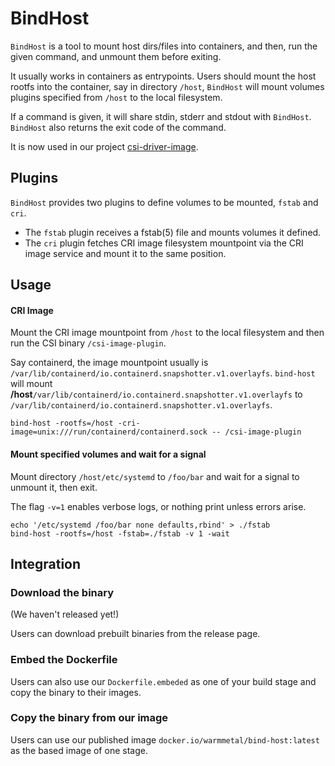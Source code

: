 # BindHost

`BindHost` is a tool to mount host dirs/files into containers, and then, run the given command,
and unmount them before exiting.

It usually works in containers as entrypoints. Users should mount the host rootfs into the container,
say in directory `/host`, `BindHost` will mount volumes plugins specified from `/host` to the local filesystem. 

If a command is given, it will share stdin, stderr and stdout with `BindHost`.
`BindHost` also returns the exit code of the command. 

It is now used in our project [csi-driver-image](https://github.com/warm-metal/csi-driver-image).

## Plugins
`BindHost` provides two plugins to define volumes to be mounted, `fstab` and `cri`.

* The `fstab` plugin receives a fstab(5) file and mounts volumes it defined.
* The `cri` plugin fetches CRI image filesystem mountpoint via the CRI image service and mount it to the same position.

## Usage

#### CRI Image
Mount the CRI image mountpoint from `/host` to the local filesystem and then run the CSI binary `/csi-image-plugin`.

Say containerd, the image mountpoint usually is `/var/lib/containerd/io.containerd.snapshotter.v1.overlayfs`.
`bind-host` will mount **/host**`/var/lib/containerd/io.containerd.snapshotter.v1.overlayfs` to `/var/lib/containerd/io.containerd.snapshotter.v1.overlayfs`.
 
```shell script
bind-host -rootfs=/host -cri-image=unix:///run/containerd/containerd.sock -- /csi-image-plugin
```

#### Mount specified volumes and wait for a signal
Mount directory `/host/etc/systemd` to `/foo/bar` and wait for a signal to unmount it, then exit.

The flag `-v=1` enables verbose logs, or nothing print unless errors arise.

```shell script
echo '/etc/systemd /foo/bar none defaults,rbind' > ./fstab
bind-host -rootfs=/host -fstab=./fstab -v 1 -wait
```

## Integration

### Download the binary
(We haven't released yet!)

Users can download prebuilt binaries from the release page.

### Embed the Dockerfile
Users can also use our `Dockerfile.embeded` as one of your build stage and copy the binary to their images.

### Copy the binary from our image
Users can use our published image `docker.io/warmmetal/bind-host:latest` as the based image of one stage.

